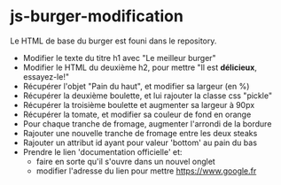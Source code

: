 # js-burger-modification

Le HTML de base du burger est founi dans le repository.

 * Modifier le texte du titre h1 avec "Le meilleur burger"
 * Modifier le HTML du deuxième h2, pour mettre "Il est <strong>délicieux</strong>, essayez-le!"
 * Récupérer l'objet "Pain du haut", et modifier sa largeur (en %)
 * Récupérer la deuxième boulette, et lui rajouter la classe css "pickle"
 * Récupérer la troisième boulette et augmenter sa largeur à 90px
 * Récupérer la tomate, et modifier sa couleur de fond en orange
 * Pour chaque tranche de fromage, augmenter l'arrondi de la bordure  
 * Rajouter une nouvelle tranche de fromage entre les deux steaks
 * Rajouter un attribut id ayant pour valeur 'bottom' au pain du bas
 * Prendre le lien 'documentation officielle' et:
   * faire en sorte qu'il s'ouvre dans un nouvel onglet
   * modifier l'adresse du lien pour mettre https://www.google.fr
